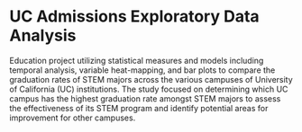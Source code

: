 # UC Admissions Exploratory Data Analysis
Education project utilizing statistical measures and models including temporal analysis, variable heat-mapping, and bar plots to compare the graduation rates of STEM majors across the various campuses of University of California (UC) institutions. The study focused on determining which UC campus has the highest graduation rate amongst STEM majors to assess the effectiveness of its STEM program and identify potential areas for improvement for other campuses.
